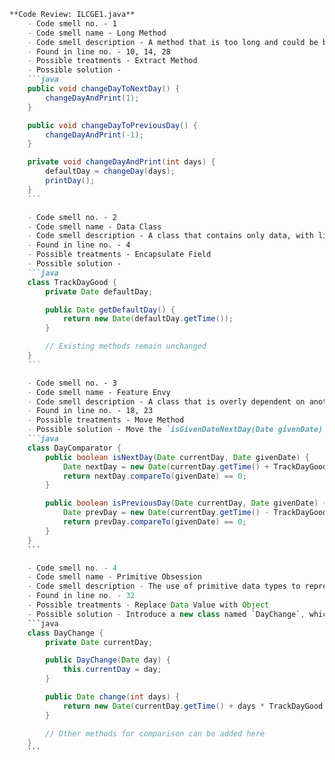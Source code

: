 ```markdown
**Code Review: ILCGE1.java**
    - Code smell no. - 1
    - Code smell name - Long Method
    - Code smell description - A method that is too long and could be broken down into smaller, more manageable methods for better readability and maintainability.
    - Found in line no. - 10, 14, 28
    - Possible treatments - Extract Method
    - Possible solution - 
    ```java
    public void changeDayToNextDay() {
        changeDayAndPrint(1);
    }

    public void changeDayToPreviousDay() {
        changeDayAndPrint(-1);
    }

    private void changeDayAndPrint(int days) {
        defaultDay = changeDay(days);
        printDay();
    }
    ```

    - Code smell no. - 2
    - Code smell name - Data Class
    - Code smell description - A class that contains only data, with little or no behavior, not encapsulating its fields.
    - Found in line no. - 4
    - Possible treatments - Encapsulate Field
    - Possible solution - 
    ```java
    class TrackDayGood {
        private Date defaultDay;

        public Date getDefaultDay() {
            return new Date(defaultDay.getTime());
        }

        // Existing methods remain unchanged
    }
    ```

    - Code smell no. - 3
    - Code smell name - Feature Envy
    - Code smell description - A class that is overly dependent on another class’s methods or data.
    - Found in line no. - 18, 23
    - Possible treatments - Move Method
    - Possible solution - Move the `isGivenDateNextDay(Date givenDate)` and `isGivenDatePreviousDay(Date givenDate)` methods to a new class called `DayComparator` that handles date comparisons.
    ```java
    class DayComparator {
        public boolean isNextDay(Date currentDay, Date givenDate) {
            Date nextDay = new Date(currentDay.getTime() + TrackDayGood.MILLIS_IN_DAY);
            return nextDay.compareTo(givenDate) == 0;
        }

        public boolean isPreviousDay(Date currentDay, Date givenDate) {
            Date prevDay = new Date(currentDay.getTime() - TrackDayGood.MILLIS_IN_DAY);
            return prevDay.compareTo(givenDate) == 0;
        }
    }
    ```

    - Code smell no. - 4
    - Code smell name - Primitive Obsession
    - Code smell description - The use of primitive data types to represent complex data.
    - Found in line no. - 32
    - Possible treatments - Replace Data Value with Object
    - Possible solution - Introduce a new class named `DayChange`, which encapsulates the logic for changing dates.
    ```java
    class DayChange {
        private Date currentDay;

        public DayChange(Date day) {
            this.currentDay = day;
        }

        public Date change(int days) {
            return new Date(currentDay.getTime() + days * TrackDayGood.MILLIS_IN_DAY);
        }

        // Other methods for comparison can be added here
    }
    ```
```